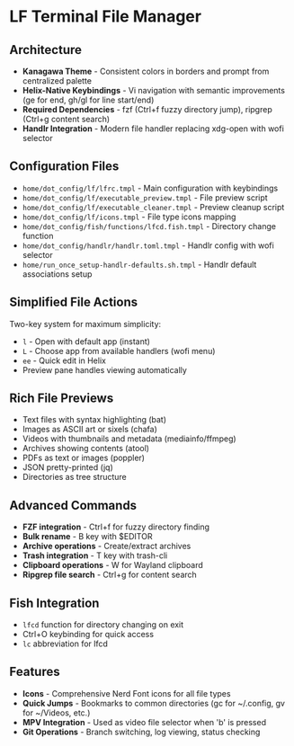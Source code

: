 # LF Terminal File Manager

## Architecture
- **Kanagawa Theme** - Consistent colors in borders and prompt from centralized palette
- **Helix-Native Keybindings** - Vi navigation with semantic improvements (ge for end, gh/gl for line start/end)
- **Required Dependencies** - fzf (Ctrl+f fuzzy directory jump), ripgrep (Ctrl+g content search)
- **Handlr Integration** - Modern file handler replacing xdg-open with wofi selector

## Configuration Files
- `home/dot_config/lf/lfrc.tmpl` - Main configuration with keybindings
- `home/dot_config/lf/executable_preview.tmpl` - File preview script
- `home/dot_config/lf/executable_cleaner.tmpl` - Preview cleanup script
- `home/dot_config/lf/icons.tmpl` - File type icons mapping
- `home/dot_config/fish/functions/lfcd.fish.tmpl` - Directory change function
- `home/dot_config/handlr/handlr.toml.tmpl` - Handlr config with wofi selector
- `home/run_once_setup-handlr-defaults.sh.tmpl` - Handlr default associations setup

## Simplified File Actions
Two-key system for maximum simplicity:
- `l` - Open with default app (instant)
- `L` - Choose app from available handlers (wofi menu)
- `ee` - Quick edit in Helix
- Preview pane handles viewing automatically

## Rich File Previews
- Text files with syntax highlighting (bat)
- Images as ASCII art or sixels (chafa)
- Videos with thumbnails and metadata (mediainfo/ffmpeg)
- Archives showing contents (atool)
- PDFs as text or images (poppler)
- JSON pretty-printed (jq)
- Directories as tree structure

## Advanced Commands
- **FZF integration** - Ctrl+f for fuzzy directory finding
- **Bulk rename** - B key with $EDITOR
- **Archive operations** - Create/extract archives
- **Trash integration** - T key with trash-cli
- **Clipboard operations** - W for Wayland clipboard
- **Ripgrep file search** - Ctrl+g for content search

## Fish Integration
- `lfcd` function for directory changing on exit
- Ctrl+O keybinding for quick access
- `lc` abbreviation for lfcd

## Features
- **Icons** - Comprehensive Nerd Font icons for all file types
- **Quick Jumps** - Bookmarks to common directories (gc for ~/.config, gv for ~/Videos, etc.)
- **MPV Integration** - Used as video file selector when 'b' is pressed
- **Git Operations** - Branch switching, log viewing, status checking